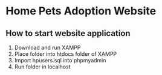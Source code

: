 # Home Pets Adoption Website
## How to start website application
1. Download and run XAMPP
2. Place folder into htdocs folder of XAMPP
3. Import hpusers.sql into phpmyadmin
4. Run folder in localhost
